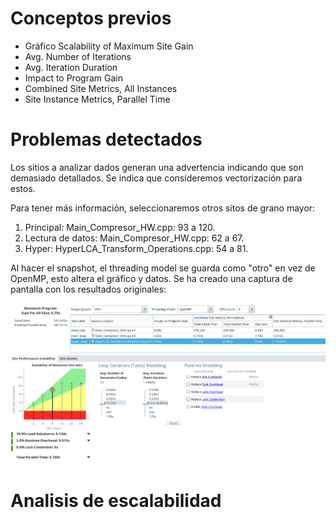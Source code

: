 # Conceptos previos

<!-- TODO: explicar los conceptos -->

- Gráfico Scalability of Maximum Site Gain
- Avg. Number of Iterations
- Avg. Iteration Duration
- Impact to Program Gain
- Combined Site Metrics, All Instances
- Site Instance Metrics, Parallel Time

# Problemas detectados

Los sitios a analizar dados generan una advertencia indicando que son demasiado detallados.
Se indica que consideremos vectorización para estos.

Para tener más información, seleccionaremos otros sitos de grano mayor:

1. Principal: Main\_Compresor\_HW.cpp: 93 a 120.
2. Lectura de datos: Main\_Compresor\_HW.cpp: 62 a 67.
3. Hyper: HyperLCA\_Transform\_Operations.cpp: 54 a 81.

Al hacer el snapshot, el threading model se guarda como "otro" en vez de OpenMP, esto altera el gráfico y datos.
Se ha creado una captura de pantalla con los resultados originales:

![captura](captura_datos_openmp.png)

# Analisis de escalabilidad

